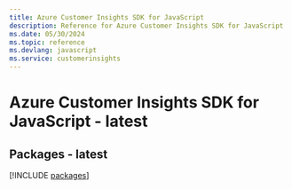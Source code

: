 ```yaml
---
title: Azure Customer Insights SDK for JavaScript
description: Reference for Azure Customer Insights SDK for JavaScript
ms.date: 05/30/2024
ms.topic: reference
ms.devlang: javascript
ms.service: customerinsights
---
```

# Azure Customer Insights SDK for JavaScript - latest
## Packages - latest
[!INCLUDE [packages](customer-insights-index.md)]